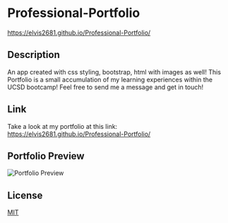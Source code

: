 # Professional-Portfolio

https://elvis2681.github.io/Professional-Portfolio/

## Description

An app created with css styling, bootstrap, html with images as well! This Portfolio is a small accumulation of my learning experiences within the UCSD bootcamp! Feel free to send me a message and get in touch!

## Link

Take a look at my portfolio at this link:
https://elvis2681.github.io/Professional-Portfolio/

## Portfolio Preview

![Portfolio Preview](/assets/images/Portfolio-Preview.png)

## License

[MIT](https://choosealicense.com/licenses/mit/)
